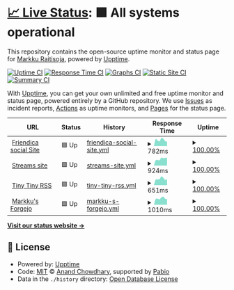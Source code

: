 # [📈 Live Status](https://upptime.raitisoja.cloud): <!--live status--> **🟩 All systems operational**

This repository contains the open-source uptime monitor and status page for [Markku Raitisoja](https://cv.markku.raitisoja.com/), powered by [Upptime](https://github.com/upptime/upptime).

[![Uptime CI](https://github.com/mraitisoja/upptime/workflows/Uptime%20CI/badge.svg)](https://github.com/mraitisoja/upptime/actions?query=workflow%3A%22Uptime+CI%22)
[![Response Time CI](https://github.com/mraitisoja/upptime/workflows/Response%20Time%20CI/badge.svg)](https://github.com/mraitisoja/upptime/actions?query=workflow%3A%22Response+Time+CI%22)
[![Graphs CI](https://github.com/mraitisoja/upptime/workflows/Graphs%20CI/badge.svg)](https://github.com/mraitisoja/upptime/actions?query=workflow%3A%22Graphs+CI%22)
[![Static Site CI](https://github.com/mraitisoja/upptime/workflows/Static%20Site%20CI/badge.svg)](https://github.com/mraitisoja/upptime/actions?query=workflow%3A%22Static+Site+CI%22)
[![Summary CI](https://github.com/mraitisoja/upptime/workflows/Summary%20CI/badge.svg)](https://github.com/mraitisoja/upptime/actions?query=workflow%3A%22Summary+CI%22)

With [Upptime](https://upptime.js.org), you can get your own unlimited and free uptime monitor and status page, powered entirely by a GitHub repository. We use [Issues](https://github.com/mraitisoja/upptime/issues) as incident reports, [Actions](https://github.com/mraitisoja/upptime/actions) as uptime monitors, and [Pages](https://upptime.raitisoja.cloud) for the status page.

<!--start: status pages-->
<!-- This summary is generated by Upptime (https://github.com/upptime/upptime) -->
<!-- Do not edit this manually, your changes will be overwritten -->
<!-- prettier-ignore -->
| URL | Status | History | Response Time | Uptime |
| --- | ------ | ------- | ------------- | ------ |
| <img alt="" src="https://social.raitisoja.net/images/friendica-192.png" height="13"> [Friendica social Site](https://social.raitisoja.net) | 🟩 Up | [friendica-social-site.yml](https://github.com/mraitisoja/upptime/commits/HEAD/history/friendica-social-site.yml) | <details><summary><img alt="Response time graph" src="./graphs/friendica-social-site/response-time-week.png" height="20"> 782ms</summary><br><a href="https://upptime.raitisoja.cloud/history/friendica-social-site"><img alt="Response time 831" src="https://img.shields.io/endpoint?url=https%3A%2F%2Fraw.githubusercontent.com%2Fmraitisoja%2Fupptime%2FHEAD%2Fapi%2Ffriendica-social-site%2Fresponse-time.json"></a><br><a href="https://upptime.raitisoja.cloud/history/friendica-social-site"><img alt="24-hour response time 726" src="https://img.shields.io/endpoint?url=https%3A%2F%2Fraw.githubusercontent.com%2Fmraitisoja%2Fupptime%2FHEAD%2Fapi%2Ffriendica-social-site%2Fresponse-time-day.json"></a><br><a href="https://upptime.raitisoja.cloud/history/friendica-social-site"><img alt="7-day response time 782" src="https://img.shields.io/endpoint?url=https%3A%2F%2Fraw.githubusercontent.com%2Fmraitisoja%2Fupptime%2FHEAD%2Fapi%2Ffriendica-social-site%2Fresponse-time-week.json"></a><br><a href="https://upptime.raitisoja.cloud/history/friendica-social-site"><img alt="30-day response time 808" src="https://img.shields.io/endpoint?url=https%3A%2F%2Fraw.githubusercontent.com%2Fmraitisoja%2Fupptime%2FHEAD%2Fapi%2Ffriendica-social-site%2Fresponse-time-month.json"></a><br><a href="https://upptime.raitisoja.cloud/history/friendica-social-site"><img alt="1-year response time 831" src="https://img.shields.io/endpoint?url=https%3A%2F%2Fraw.githubusercontent.com%2Fmraitisoja%2Fupptime%2FHEAD%2Fapi%2Ffriendica-social-site%2Fresponse-time-year.json"></a></details> | <details><summary><a href="https://upptime.raitisoja.cloud/history/friendica-social-site">100.00%</a></summary><a href="https://upptime.raitisoja.cloud/history/friendica-social-site"><img alt="All-time uptime 100.00%" src="https://img.shields.io/endpoint?url=https%3A%2F%2Fraw.githubusercontent.com%2Fmraitisoja%2Fupptime%2FHEAD%2Fapi%2Ffriendica-social-site%2Fuptime.json"></a><br><a href="https://upptime.raitisoja.cloud/history/friendica-social-site"><img alt="24-hour uptime 100.00%" src="https://img.shields.io/endpoint?url=https%3A%2F%2Fraw.githubusercontent.com%2Fmraitisoja%2Fupptime%2FHEAD%2Fapi%2Ffriendica-social-site%2Fuptime-day.json"></a><br><a href="https://upptime.raitisoja.cloud/history/friendica-social-site"><img alt="7-day uptime 100.00%" src="https://img.shields.io/endpoint?url=https%3A%2F%2Fraw.githubusercontent.com%2Fmraitisoja%2Fupptime%2FHEAD%2Fapi%2Ffriendica-social-site%2Fuptime-week.json"></a><br><a href="https://upptime.raitisoja.cloud/history/friendica-social-site"><img alt="30-day uptime 100.00%" src="https://img.shields.io/endpoint?url=https%3A%2F%2Fraw.githubusercontent.com%2Fmraitisoja%2Fupptime%2FHEAD%2Fapi%2Ffriendica-social-site%2Fuptime-month.json"></a><br><a href="https://upptime.raitisoja.cloud/history/friendica-social-site"><img alt="1-year uptime 100.00%" src="https://img.shields.io/endpoint?url=https%3A%2F%2Fraw.githubusercontent.com%2Fmraitisoja%2Fupptime%2FHEAD%2Fapi%2Ffriendica-social-site%2Fuptime-year.json"></a></details>
| <img alt="" src="https://icons.duckduckgo.com/ip3/raitisoja.com.ico" height="13"> [Streams site](https://raitisoja.com) | 🟩 Up | [streams-site.yml](https://github.com/mraitisoja/upptime/commits/HEAD/history/streams-site.yml) | <details><summary><img alt="Response time graph" src="./graphs/streams-site/response-time-week.png" height="20"> 924ms</summary><br><a href="https://upptime.raitisoja.cloud/history/streams-site"><img alt="Response time 943" src="https://img.shields.io/endpoint?url=https%3A%2F%2Fraw.githubusercontent.com%2Fmraitisoja%2Fupptime%2FHEAD%2Fapi%2Fstreams-site%2Fresponse-time.json"></a><br><a href="https://upptime.raitisoja.cloud/history/streams-site"><img alt="24-hour response time 766" src="https://img.shields.io/endpoint?url=https%3A%2F%2Fraw.githubusercontent.com%2Fmraitisoja%2Fupptime%2FHEAD%2Fapi%2Fstreams-site%2Fresponse-time-day.json"></a><br><a href="https://upptime.raitisoja.cloud/history/streams-site"><img alt="7-day response time 924" src="https://img.shields.io/endpoint?url=https%3A%2F%2Fraw.githubusercontent.com%2Fmraitisoja%2Fupptime%2FHEAD%2Fapi%2Fstreams-site%2Fresponse-time-week.json"></a><br><a href="https://upptime.raitisoja.cloud/history/streams-site"><img alt="30-day response time 931" src="https://img.shields.io/endpoint?url=https%3A%2F%2Fraw.githubusercontent.com%2Fmraitisoja%2Fupptime%2FHEAD%2Fapi%2Fstreams-site%2Fresponse-time-month.json"></a><br><a href="https://upptime.raitisoja.cloud/history/streams-site"><img alt="1-year response time 943" src="https://img.shields.io/endpoint?url=https%3A%2F%2Fraw.githubusercontent.com%2Fmraitisoja%2Fupptime%2FHEAD%2Fapi%2Fstreams-site%2Fresponse-time-year.json"></a></details> | <details><summary><a href="https://upptime.raitisoja.cloud/history/streams-site">100.00%</a></summary><a href="https://upptime.raitisoja.cloud/history/streams-site"><img alt="All-time uptime 100.00%" src="https://img.shields.io/endpoint?url=https%3A%2F%2Fraw.githubusercontent.com%2Fmraitisoja%2Fupptime%2FHEAD%2Fapi%2Fstreams-site%2Fuptime.json"></a><br><a href="https://upptime.raitisoja.cloud/history/streams-site"><img alt="24-hour uptime 100.00%" src="https://img.shields.io/endpoint?url=https%3A%2F%2Fraw.githubusercontent.com%2Fmraitisoja%2Fupptime%2FHEAD%2Fapi%2Fstreams-site%2Fuptime-day.json"></a><br><a href="https://upptime.raitisoja.cloud/history/streams-site"><img alt="7-day uptime 100.00%" src="https://img.shields.io/endpoint?url=https%3A%2F%2Fraw.githubusercontent.com%2Fmraitisoja%2Fupptime%2FHEAD%2Fapi%2Fstreams-site%2Fuptime-week.json"></a><br><a href="https://upptime.raitisoja.cloud/history/streams-site"><img alt="30-day uptime 100.00%" src="https://img.shields.io/endpoint?url=https%3A%2F%2Fraw.githubusercontent.com%2Fmraitisoja%2Fupptime%2FHEAD%2Fapi%2Fstreams-site%2Fuptime-month.json"></a><br><a href="https://upptime.raitisoja.cloud/history/streams-site"><img alt="1-year uptime 100.00%" src="https://img.shields.io/endpoint?url=https%3A%2F%2Fraw.githubusercontent.com%2Fmraitisoja%2Fupptime%2FHEAD%2Fapi%2Fstreams-site%2Fuptime-year.json"></a></details>
| <img alt="" src="https://icons.duckduckgo.com/ip3/feeds.raitisoja.cloud.ico" height="13"> [Tiny Tiny RSS](https://feeds.raitisoja.cloud) | 🟩 Up | [tiny-tiny-rss.yml](https://github.com/mraitisoja/upptime/commits/HEAD/history/tiny-tiny-rss.yml) | <details><summary><img alt="Response time graph" src="./graphs/tiny-tiny-rss/response-time-week.png" height="20"> 651ms</summary><br><a href="https://upptime.raitisoja.cloud/history/tiny-tiny-rss"><img alt="Response time 665" src="https://img.shields.io/endpoint?url=https%3A%2F%2Fraw.githubusercontent.com%2Fmraitisoja%2Fupptime%2FHEAD%2Fapi%2Ftiny-tiny-rss%2Fresponse-time.json"></a><br><a href="https://upptime.raitisoja.cloud/history/tiny-tiny-rss"><img alt="24-hour response time 576" src="https://img.shields.io/endpoint?url=https%3A%2F%2Fraw.githubusercontent.com%2Fmraitisoja%2Fupptime%2FHEAD%2Fapi%2Ftiny-tiny-rss%2Fresponse-time-day.json"></a><br><a href="https://upptime.raitisoja.cloud/history/tiny-tiny-rss"><img alt="7-day response time 651" src="https://img.shields.io/endpoint?url=https%3A%2F%2Fraw.githubusercontent.com%2Fmraitisoja%2Fupptime%2FHEAD%2Fapi%2Ftiny-tiny-rss%2Fresponse-time-week.json"></a><br><a href="https://upptime.raitisoja.cloud/history/tiny-tiny-rss"><img alt="30-day response time 644" src="https://img.shields.io/endpoint?url=https%3A%2F%2Fraw.githubusercontent.com%2Fmraitisoja%2Fupptime%2FHEAD%2Fapi%2Ftiny-tiny-rss%2Fresponse-time-month.json"></a><br><a href="https://upptime.raitisoja.cloud/history/tiny-tiny-rss"><img alt="1-year response time 665" src="https://img.shields.io/endpoint?url=https%3A%2F%2Fraw.githubusercontent.com%2Fmraitisoja%2Fupptime%2FHEAD%2Fapi%2Ftiny-tiny-rss%2Fresponse-time-year.json"></a></details> | <details><summary><a href="https://upptime.raitisoja.cloud/history/tiny-tiny-rss">100.00%</a></summary><a href="https://upptime.raitisoja.cloud/history/tiny-tiny-rss"><img alt="All-time uptime 100.00%" src="https://img.shields.io/endpoint?url=https%3A%2F%2Fraw.githubusercontent.com%2Fmraitisoja%2Fupptime%2FHEAD%2Fapi%2Ftiny-tiny-rss%2Fuptime.json"></a><br><a href="https://upptime.raitisoja.cloud/history/tiny-tiny-rss"><img alt="24-hour uptime 100.00%" src="https://img.shields.io/endpoint?url=https%3A%2F%2Fraw.githubusercontent.com%2Fmraitisoja%2Fupptime%2FHEAD%2Fapi%2Ftiny-tiny-rss%2Fuptime-day.json"></a><br><a href="https://upptime.raitisoja.cloud/history/tiny-tiny-rss"><img alt="7-day uptime 100.00%" src="https://img.shields.io/endpoint?url=https%3A%2F%2Fraw.githubusercontent.com%2Fmraitisoja%2Fupptime%2FHEAD%2Fapi%2Ftiny-tiny-rss%2Fuptime-week.json"></a><br><a href="https://upptime.raitisoja.cloud/history/tiny-tiny-rss"><img alt="30-day uptime 100.00%" src="https://img.shields.io/endpoint?url=https%3A%2F%2Fraw.githubusercontent.com%2Fmraitisoja%2Fupptime%2FHEAD%2Fapi%2Ftiny-tiny-rss%2Fuptime-month.json"></a><br><a href="https://upptime.raitisoja.cloud/history/tiny-tiny-rss"><img alt="1-year uptime 100.00%" src="https://img.shields.io/endpoint?url=https%3A%2F%2Fraw.githubusercontent.com%2Fmraitisoja%2Fupptime%2FHEAD%2Fapi%2Ftiny-tiny-rss%2Fuptime-year.json"></a></details>
| <img alt="" src="https://icons.duckduckgo.com/ip3/git.raitisoja.cloud.ico" height="13"> [Markku's Forgejo](https://git.raitisoja.cloud) | 🟩 Up | [markku-s-forgejo.yml](https://github.com/mraitisoja/upptime/commits/HEAD/history/markku-s-forgejo.yml) | <details><summary><img alt="Response time graph" src="./graphs/markku-s-forgejo/response-time-week.png" height="20"> 1010ms</summary><br><a href="https://upptime.raitisoja.cloud/history/markku-s-forgejo"><img alt="Response time 1192" src="https://img.shields.io/endpoint?url=https%3A%2F%2Fraw.githubusercontent.com%2Fmraitisoja%2Fupptime%2FHEAD%2Fapi%2Fmarkku-s-forgejo%2Fresponse-time.json"></a><br><a href="https://upptime.raitisoja.cloud/history/markku-s-forgejo"><img alt="24-hour response time 1013" src="https://img.shields.io/endpoint?url=https%3A%2F%2Fraw.githubusercontent.com%2Fmraitisoja%2Fupptime%2FHEAD%2Fapi%2Fmarkku-s-forgejo%2Fresponse-time-day.json"></a><br><a href="https://upptime.raitisoja.cloud/history/markku-s-forgejo"><img alt="7-day response time 1010" src="https://img.shields.io/endpoint?url=https%3A%2F%2Fraw.githubusercontent.com%2Fmraitisoja%2Fupptime%2FHEAD%2Fapi%2Fmarkku-s-forgejo%2Fresponse-time-week.json"></a><br><a href="https://upptime.raitisoja.cloud/history/markku-s-forgejo"><img alt="30-day response time 1018" src="https://img.shields.io/endpoint?url=https%3A%2F%2Fraw.githubusercontent.com%2Fmraitisoja%2Fupptime%2FHEAD%2Fapi%2Fmarkku-s-forgejo%2Fresponse-time-month.json"></a><br><a href="https://upptime.raitisoja.cloud/history/markku-s-forgejo"><img alt="1-year response time 1192" src="https://img.shields.io/endpoint?url=https%3A%2F%2Fraw.githubusercontent.com%2Fmraitisoja%2Fupptime%2FHEAD%2Fapi%2Fmarkku-s-forgejo%2Fresponse-time-year.json"></a></details> | <details><summary><a href="https://upptime.raitisoja.cloud/history/markku-s-forgejo">100.00%</a></summary><a href="https://upptime.raitisoja.cloud/history/markku-s-forgejo"><img alt="All-time uptime 99.40%" src="https://img.shields.io/endpoint?url=https%3A%2F%2Fraw.githubusercontent.com%2Fmraitisoja%2Fupptime%2FHEAD%2Fapi%2Fmarkku-s-forgejo%2Fuptime.json"></a><br><a href="https://upptime.raitisoja.cloud/history/markku-s-forgejo"><img alt="24-hour uptime 100.00%" src="https://img.shields.io/endpoint?url=https%3A%2F%2Fraw.githubusercontent.com%2Fmraitisoja%2Fupptime%2FHEAD%2Fapi%2Fmarkku-s-forgejo%2Fuptime-day.json"></a><br><a href="https://upptime.raitisoja.cloud/history/markku-s-forgejo"><img alt="7-day uptime 100.00%" src="https://img.shields.io/endpoint?url=https%3A%2F%2Fraw.githubusercontent.com%2Fmraitisoja%2Fupptime%2FHEAD%2Fapi%2Fmarkku-s-forgejo%2Fuptime-week.json"></a><br><a href="https://upptime.raitisoja.cloud/history/markku-s-forgejo"><img alt="30-day uptime 99.97%" src="https://img.shields.io/endpoint?url=https%3A%2F%2Fraw.githubusercontent.com%2Fmraitisoja%2Fupptime%2FHEAD%2Fapi%2Fmarkku-s-forgejo%2Fuptime-month.json"></a><br><a href="https://upptime.raitisoja.cloud/history/markku-s-forgejo"><img alt="1-year uptime 99.40%" src="https://img.shields.io/endpoint?url=https%3A%2F%2Fraw.githubusercontent.com%2Fmraitisoja%2Fupptime%2FHEAD%2Fapi%2Fmarkku-s-forgejo%2Fuptime-year.json"></a></details>

<!--end: status pages-->

[**Visit our status website →**](https://upptime.raitisoja.cloud)

## 📄 License

- Powered by: [Upptime](https://github.com/upptime/upptime)
- Code: [MIT](./LICENSE) © [Anand Chowdhary](https://anandchowdhary.com), supported by [Pabio](https://pabio.com)
- Data in the `./history` directory: [Open Database License](https://opendatacommons.org/licenses/odbl/1-0/)
